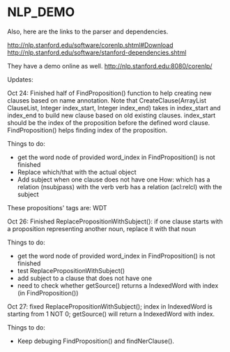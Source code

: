 # NLP_DEMO

Also, here are the links to the parser and dependencies. 

http://nlp.stanford.edu/software/corenlp.shtml#Download
http://nlp.stanford.edu/software/stanford-dependencies.shtml

They have a demo online as well.
http://nlp.stanford.edu:8080/corenlp/


Updates:

Oct 24:
Finished half of FindProposition() function to help creating new clauses based on name annotation.
Note that CreateClause(ArrayList<Clause> ClauseList, Integer index_start, Integer index_end) takes in 
index_start and index_end to build new clause based on old existing clauses. index_start should be the 
index of the proposition before the defined word clause. FindProposition() helps finding index of the 
proposition.

Things to do:
- get the word node of provided word_index in FindProposition() is not finished
- Replace which/that with the actual object
- Add subject when one clause does not have one
How: which has a relation (nsubjpass) with the verb
verb has a relation (acl:relcl) with the subject 

These propositions' tags are:
WDT

Oct 26:
Finished ReplacePropositionWithSubject(): if one clause starts with a proposition representing another noun, replace it with that noun

Things to do:
- get the word node of provided word_index in FindProposition() is not finished
- test ReplacePropositionWithSubject()
- add subject to a clause that does not have one
- need to check whether getSource() returns a IndexedWord with index (in FindProposition())


Oct 27:
fixed ReplacePropositionWithSubject(); 
index in IndexedWord is starting from 1 NOT 0;
getSource() will return a IndexedWord with index.

Things to do:
- Keep debuging FindProposition() and findNerClause().
